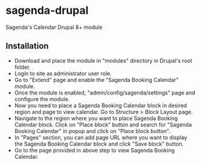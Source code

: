 # sagenda-drupal
Sagenda's Calendar Drupal 8+ module

## Installation

- Download and place the module in "modules" directory in Drupal's root folder.
- Login to site as administrator user role.
- Go to "Extend" page and enable the "Sagenda Booking Calendar" module.
- Once the module is enabled, "admin/config/sagenda/settings" page and configure the module.
- Now you need to place a Sagenda Booking Calendar block in desired region and page to view calendar. Go to Structure > Block Layout page.
- Navigate to the region where you want to place Sagenda Booking Calendar block. Click on "Place block" button and search for "Sagenda Booking Calendar" in popup and click on "Place block button".
- In "Pages" section, you can add page URL where you want to display the Sagenda Booking Calendar block and click "Save block" button.
- Go to the page provided in above step to view Sagenda Booking Calendar.
